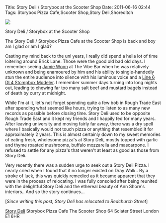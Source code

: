 Title: Story Deli / Storybox at the Scooter Shop
Date: 2011-06-16 02:44
Tags: Storybox Pizza Cafe,Scooter Shop,Story Deli,Shoreditch


![](/images/Story+Deli.jpg)

Story Deli / Storybox at the Scooter Shop
 

The Story Deli / Storybox Pizza Cafe at the Scooter Shop is back and boy am I glad or am I glad? 
 

Casting my mind back to the uni years, I really did spend a hella lot of time loitering around Brick Lane. Those were the good old bad old days. I remember seeing [Jamie Woon](http://www.jamiewoon.com/) at The Vibe Bar when he was relatively unknown and being enamoured by him and his ability to single-handedly stun the entire audience into silence with his luminous voice and a [Line 6 DL4 Stompbox Modeler](http://line6.com/stompboxmodelers/index.html). I remember summer days turning into long nights out, leading to chewing far too many salt beef and mustard bagels instead of death by curry at midnight.
 

While I'm at it, let's not forget spending quite a few bob in Rough Trade East after spending what seemed like hours, trying to listen to as many new records as possible before closing time. Story Deli used to be opposite Rough Trade East and it kept my friends and I happily fed for many years. After leaving university and moving fairly far away, there was a dry spell where I basically would not touch pizza or anything that resembled it for approximately 2 years. This is almost certainly down to my sweet memories of eating fresh, wholesome pizza's at Story Deli, mostly topped with garlic and thyme roasted mushrooms, buffalo mozzarella and mascarpone. I refused to settle for any pizza's that weren't at least as good as those from Story Deli.
 

Very recently there was a sudden urge to seek out a Story Deli Pizza. I nearly cried when I found that it no longer existed on Dray Walk.. By a stroke of luck, this was quickly remedied as it became apparent that they were in the process of relocating. I was fully consoled after being reunited with the delightful Story Deli and the ethereal beauty of Ann Shore's interiors.. And so the story continues...
 

[*Since writing this post, Story Deli has relocated to Redchurch Street*] 
 
[Story Deli](http://www.storydeli.com/) 
Storybox 
Pizza Cafe 
The Scooter Shop 
64 Sclater Street 
London 
E1 6HR